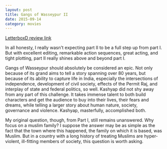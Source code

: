 ```yaml
---
layout: post
title: Gangs of Wasseypur II 
date: 2015-09-14
category: movies
---
```

 
[LetterboxD review link](http://letterboxd.com/samarthbhaskar/film/gangs-of-wasseypur-ii/)

 In all honesty, I really wasn't expecting part II to be a full step up from part I. But with excellent editing, remarkable action sequences, great acting, and tight plotting, part II really shines above and beyond part I. 

Gangs of Wasseypur should absolutely be considered an epic. Not only because of its grand aims to tell a story spanning over 80 years, but because of its ability to capture life in India, especially the intersections of independence, development of civil society, effects of the Permit Raj, and interplay of state and federal politics, so well. Kashyap did not shy away from any part of this challenge. It takes immense talent to both build characters and get the audience to buy into their lives, their fears and dreams, while telling a larger story about human nature, society, governance and violence. Kashyap, masterfully, accomplished both.

My original question, though, from Part I, still remains unanswered. Why focus on a muslim family? I suppose the answer may be as simple as the fact that the town where this happened, the family on which it is based, was Muslim. But in a country with a long history of treating Muslims are hyper-violent, ill-fitting members of society, this question is worth asking.
